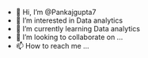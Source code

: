 - 👋 Hi, I’m @Pankajgupta7
- 👀 I’m interested in Data analytics
- 🌱 I’m currently learning Data analytics
- 💞️ I’m looking to collaborate on ...
- 📫 How to reach me ...

<!---
Pankajgupta7/Pankajgupta7 is a ✨ special ✨ repository because its `README.md` (this file) appears on your GitHub profile.
You can click the Preview link to take a look at your changes.
--->
